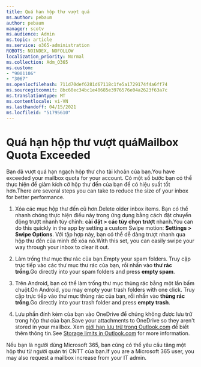 ```yaml
---
title: Quá hạn hộp thư vượt quá
ms.author: pebaum
author: pebaum
manager: scotv
ms.audience: Admin
ms.topic: article
ms.service: o365-administration
ROBOTS: NOINDEX, NOFOLLOW
localization_priority: Normal
ms.collection: Adm_O365
ms.custom:
- "9001106"
- "3067"
ms.openlocfilehash: 711d70def6281d67118c1fe5a1729174f4a6ff74
ms.sourcegitcommit: 8bc60ec34bc1e40685e3976576e04a2623f63a7c
ms.translationtype: MT
ms.contentlocale: vi-VN
ms.lasthandoff: 04/15/2021
ms.locfileid: "51795610"
---
```

# <a name="mailbox-quota-exceeded"></a><span data-ttu-id="9289b-102">Quá hạn hộp thư vượt quá</span><span class="sxs-lookup"><span data-stu-id="9289b-102">Mailbox Quota Exceeded</span></span>

<span data-ttu-id="9289b-103">Bạn đã vượt quá hạn ngạch hộp thư cho tài khoản của bạn.</span><span class="sxs-lookup"><span data-stu-id="9289b-103">You have exceeded your mailbox quota for your account.</span></span> <span data-ttu-id="9289b-104">Có một số bước bạn có thể thực hiện để giảm kích cỡ hộp thư đến của bạn để có hiệu suất tốt hơn.</span><span class="sxs-lookup"><span data-stu-id="9289b-104">There are several steps you can take to reduce the size of your inbox for better performance.</span></span>

1. <span data-ttu-id="9289b-105">Xóa các mục hộp thư đến cũ hơn.</span><span class="sxs-lookup"><span data-stu-id="9289b-105">Delete older inbox items.</span></span> <span data-ttu-id="9289b-106">Bạn có thể nhanh chóng thực hiện điều này trong ứng dụng bằng cách đặt chuyển động trượt nhanh tùy chỉnh: **cài đặt > các tùy chọn trượt** nhanh.</span><span class="sxs-lookup"><span data-stu-id="9289b-106">You can do this quickly in the app by setting a custom Swipe motion: **Settings > Swipe Options**.</span></span> <span data-ttu-id="9289b-107">Với tập hợp này, bạn có thể dễ dàng trượt nhanh qua hộp thư đến của mình để xóa nó.</span><span class="sxs-lookup"><span data-stu-id="9289b-107">With this set, you can easily swipe your way through your inbox to clear it out.</span></span>

2. <span data-ttu-id="9289b-108">Làm trống thư mục thư rác của bạn.</span><span class="sxs-lookup"><span data-stu-id="9289b-108">Empty your spam folders.</span></span> <span data-ttu-id="9289b-109">Truy cập trực tiếp vào các thư mục thư rác của bạn, rồi nhấn vào **thư rác trống**.</span><span class="sxs-lookup"><span data-stu-id="9289b-109">Go directly into your spam folders and press **empty spam**.</span></span>

3. <span data-ttu-id="9289b-110">Trên Android, bạn có thể làm trống thư mục thùng rác bằng một lần bấm chuột.</span><span class="sxs-lookup"><span data-stu-id="9289b-110">On Android, you may empty your trash folders with one click.</span></span> <span data-ttu-id="9289b-111">Truy cập trực tiếp vào thư mục thùng rác của bạn, rồi nhấn vào **thùng rác trống**.</span><span class="sxs-lookup"><span data-stu-id="9289b-111">Go directly into your trash folder and press **empty trash**.</span></span> 

4. <span data-ttu-id="9289b-112">Lưu phần đính kèm của bạn vào OneDrive để chúng không được lưu trữ trong hộp thư của bạn.</span><span class="sxs-lookup"><span data-stu-id="9289b-112">Save your attachments to OneDrive so they aren't stored in your mailbox.</span></span> <span data-ttu-id="9289b-113">Xem [giới hạn lưu trữ trong Outlook.com](https://support.office.com/article/storage-limits-in-outlook-com-7ac99134-69e5-4619-ac0b-2d313bba5e9e) để biết thêm thông tin.</span><span class="sxs-lookup"><span data-stu-id="9289b-113">See [Storage limits in Outlook.com](https://support.office.com/article/storage-limits-in-outlook-com-7ac99134-69e5-4619-ac0b-2d313bba5e9e) for more information.</span></span> 

<span data-ttu-id="9289b-114">Nếu bạn là người dùng Microsoft 365, bạn cũng có thể yêu cầu tăng một hộp thư từ người quản trị CNTT của bạn.</span><span class="sxs-lookup"><span data-stu-id="9289b-114">If you are a Microsoft 365 user, you may also request a mailbox increase from your IT admin.</span></span>